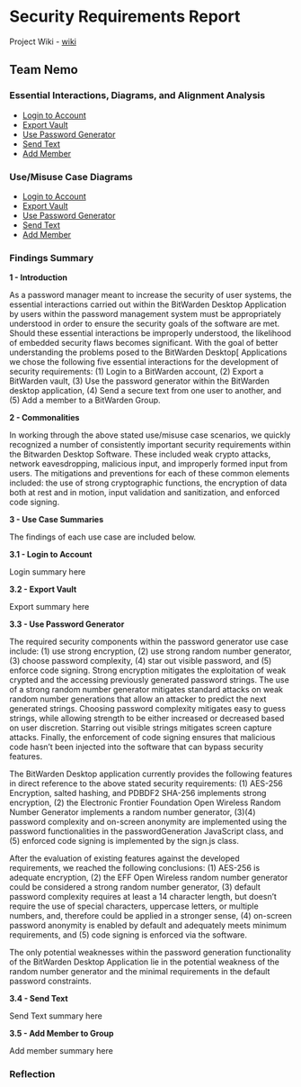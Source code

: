 # Security Requirements Report
Project Wiki - [wiki](https://github.com/DoctorEww/software-assurance/wiki)
## Team Nemo
### Essential Interactions, Diagrams, and Alignment Analysis

* [Login to Account](https://github.com/DoctorEww/software-assurance/blob/main/usecase/login/readme.md)
* [Export Vault](https://github.com/DoctorEww/software-assurance/blob/main/usecase/export_vault/readme.md)
* [Use Password Generator](https://github.com/DoctorEww/software-assurance/blob/main/usecase/password_generator/readme.md)
* [Send Text](https://github.com/DoctorEww/software-assurance/blob/main/usecase/send_text/readme.md)
* [Add Member](https://github.com/DoctorEww/software-assurance/blob/main/usecase/add_member_org/readme.md)

### Use/Misuse Case Diagrams

* [Login to Account](https://github.com/DoctorEww/software-assurance/blob/main/usecase/login/login_use_case_V3.jpg)
* [Export Vault](https://github.com/DoctorEww/software-assurance/blob/main/usecase/export_vault/VaultExportV3.jpg)
* [Use Password Generator](https://raw.githubusercontent.com/DoctorEww/software-assurance/main/usecase/password_generator/Password_V4.jpg)
* [Send Text](https://github.com/DoctorEww/software-assurance/blob/main/usecase/send_text/SendText_V2.drawio.jpg)
* [Add Member](https://github.com/DoctorEww/software-assurance/blob/main/usecase/add_member_org/AddMemberV3.jpg)

### Findings Summary

**1 - Introduction**

As a password manager meant to increase the security of user systems, the essential interactions carried out within the BitWarden Desktop Application by users within the password management system must be appropriately understood in order to ensure the security goals of the software are met. Should these essential interactions be improperly understood, the likelihood of embedded security flaws becomes significant. With the goal of better understanding the problems posed to the BitWarden Desktop[ Applications we chose the following five essential interactions for the development of security requirements: (1) Login to a BitWarden account, (2) Export a BitWarden vault, (3) Use the password generator within the BitWarden desktop application, (4) Send a secure text from one user to another, and (5) Add a member to a BitWarden Group.

**2 - Commonalities**

In working through the above stated use/misuse case scenarios, we quickly recognized a number of consistently important security requirements within the Bitwarden Desktop Software. These included weak crypto attacks, network eavesdropping, malicious input, and improperly formed input from users. The mitigations and preventions for each of these common elements included: the use of strong cryptographic functions, the encryption of data both at rest and in motion, input validation and sanitization, and enforced code signing.

**3 - Use Case Summaries**

The findings of each use case are included below.

**3.1 - Login to Account**

Login summary here

**3.2 - Export Vault**

Export summary here

**3.3 - Use Password Generator**

The required security components within the password generator use case include: (1) use strong encryption, (2) use strong random number generator, (3) choose password complexity, (4) star out visible password, and (5) enforce code signing. Strong encryption mitigates the exploitation of weak crypted and the accessing previously generated password strings. The use of a strong random number generator mitigates standard attacks on weak random number generations that allow an attacker to predict the next generated strings. Choosing password complexity mitigates easy to guess strings, while allowing strength to be either increased or decreased based on user discretion. Starring out visible strings mitigates screen capture attacks. Finally, the enforcement of code signing ensures that malicious code hasn’t been injected into the software that can bypass security features. 

The BitWarden Desktop application currently provides the following features in direct reference to the above stated security requirements: (1) AES-256 Encryption, salted hashing, and PDBDF2 SHA-256 implements strong encryption, (2) the Electronic Frontier Foundation Open Wireless Random Number Generator implements a random number generator, (3)(4) password complexity and on-screen anonymity are implemented using the password functionalities in the passwordGeneration JavaScript class, and (5) enforced code signing is implemented by the sign.js class.

After the evaluation of existing features against the developed requirements, we reached the following conclusions: (1) AES-256 is adequate encryption, (2) the EFF Open Wireless random number generator could be considered a strong random number generator, (3) default password complexity requires at least a 14 character length, but doesn’t require the use of special characters, uppercase letters, or multiple numbers, and, therefore could be applied in a stronger sense, (4) on-screen password anonymity is enabled by default and adequately meets minimum requirements, and (5) code signing is enforced via the software.

The only potential weaknesses within the password generation functionality of the BitWarden Desktop Application lie in the potential weakness of the random number generator and the minimal requirements in the default password constraints.

**3.4 - Send Text**

Send Text summary here

**3.5 - Add Member to Group**

Add member summary here

### Reflection
